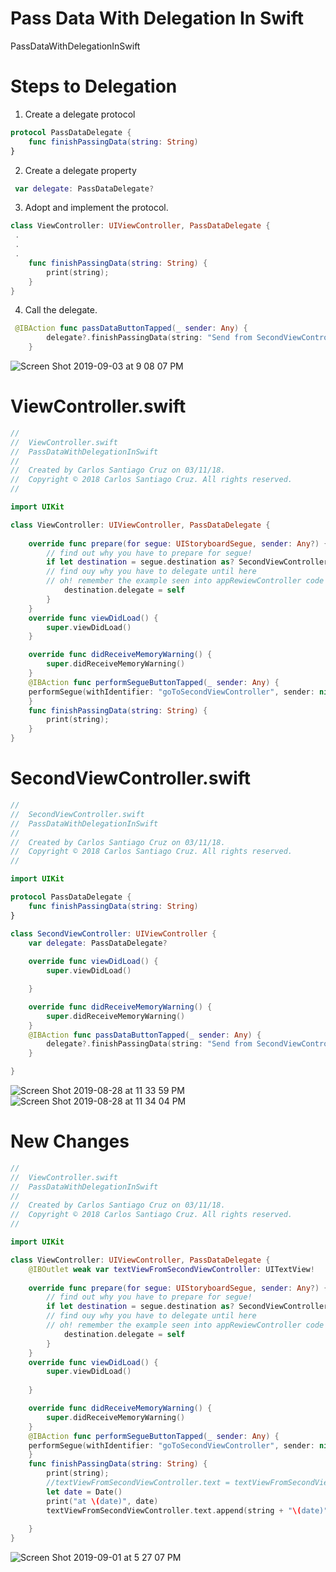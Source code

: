 # Pass Data With Delegation In Swift

PassDataWithDelegationInSwift

# Steps to Delegation

1. Create a delegate protocol

``` swift
protocol PassDataDelegate {
    func finishPassingData(string: String)
}
```


2. Create a delegate property

``` swift
 var delegate: PassDataDelegate?
 ```
3. Adopt and implement the protocol.

``` swift
class ViewController: UIViewController, PassDataDelegate {
 .
 .
 .
    func finishPassingData(string: String) {
        print(string);
    }
}
```

4. Call the delegate.

``` swift
 @IBAction func passDataButtonTapped(_ sender: Any) {
        delegate?.finishPassingData(string: "Send from SecondViewController to FirstViewController")
    }
```

![Screen Shot 2019-09-03 at 9 08 07 PM](https://user-images.githubusercontent.com/24994818/64220434-0c172780-ce8f-11e9-83ea-c89fc3f754ed.png)

# ViewController.swift

``` swift
//
//  ViewController.swift
//  PassDataWithDelegationInSwift
//
//  Created by Carlos Santiago Cruz on 03/11/18.
//  Copyright © 2018 Carlos Santiago Cruz. All rights reserved.
//

import UIKit

class ViewController: UIViewController, PassDataDelegate {
    
    override func prepare(for segue: UIStoryboardSegue, sender: Any?) {
        // find out why you have to prepare for segue!
        if let destination = segue.destination as? SecondViewController {
        // find ouy why you have to delegate until here
        // oh! remember the example seen into appRewiewController code
            destination.delegate = self
        }
    }
    override func viewDidLoad() {
        super.viewDidLoad()
    }

    override func didReceiveMemoryWarning() {
        super.didReceiveMemoryWarning()
    }
    @IBAction func performSegueButtonTapped(_ sender: Any) {
    performSegue(withIdentifier: "goToSecondViewController", sender: nil)
    }
    func finishPassingData(string: String) {
        print(string);
    }
}
```

# SecondViewController.swift

``` swift
//
//  SecondViewController.swift
//  PassDataWithDelegationInSwift
//
//  Created by Carlos Santiago Cruz on 03/11/18.
//  Copyright © 2018 Carlos Santiago Cruz. All rights reserved.
//

import UIKit

protocol PassDataDelegate {
    func finishPassingData(string: String)
}

class SecondViewController: UIViewController {
    var delegate: PassDataDelegate?
    
    override func viewDidLoad() {
        super.viewDidLoad()

    }

    override func didReceiveMemoryWarning() {
        super.didReceiveMemoryWarning()
    }
    @IBAction func passDataButtonTapped(_ sender: Any) {
        delegate?.finishPassingData(string: "Send from SecondViewController to FirstViewController")
    }

}
```

![Screen Shot 2019-08-28 at 11 33 59 PM](https://user-images.githubusercontent.com/24994818/63910453-59f1e280-c9ec-11e9-9f61-ffee047abc0e.png)
![Screen Shot 2019-08-28 at 11 34 04 PM](https://user-images.githubusercontent.com/24994818/63910456-5bbba600-c9ec-11e9-8b26-ba890919ca91.png)

# New Changes

``` swift
//
//  ViewController.swift
//  PassDataWithDelegationInSwift
//
//  Created by Carlos Santiago Cruz on 03/11/18.
//  Copyright © 2018 Carlos Santiago Cruz. All rights reserved.
//

import UIKit

class ViewController: UIViewController, PassDataDelegate {
    @IBOutlet weak var textViewFromSecondViewController: UITextView!
    
    override func prepare(for segue: UIStoryboardSegue, sender: Any?) {
        // find out why you have to prepare for segue!
        if let destination = segue.destination as? SecondViewController {
        // find ouy why you have to delegate until here
        // oh! remember the example seen into appRewiewController code
            destination.delegate = self
        }
    }
    override func viewDidLoad() {
        super.viewDidLoad()
        
    }

    override func didReceiveMemoryWarning() {
        super.didReceiveMemoryWarning()
    }
    @IBAction func performSegueButtonTapped(_ sender: Any) {
    performSegue(withIdentifier: "goToSecondViewController", sender: nil)
    }
    func finishPassingData(string: String) {
        print(string);
        //textViewFromSecondViewController.text = textViewFromSecondViewController.text + string
        let date = Date()
        print("at \(date)", date)
        textViewFromSecondViewController.text.append(string + "\(date)")
        
    }
}
```

![Screen Shot 2019-09-01 at 5 27 07 PM](https://user-images.githubusercontent.com/24994818/64083238-f87a8e00-cce1-11e9-8aba-ff63093eee13.png)

